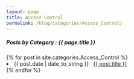 ```yaml
---
layout: page
title: Access Control
permalink: /blog/categories/Access_Control/
---
```


<h5> Posts by Category : {{ page.title }} </h5>

<div class="card">
{% for post in site.categories.Access_Control %}
 <li class="category-posts"><span>{{ post.date | date_to_string }}</span> &nbsp; <a href="{{ post.url }}">{{ post.title }}</a></li>
{% endfor %}
</div>